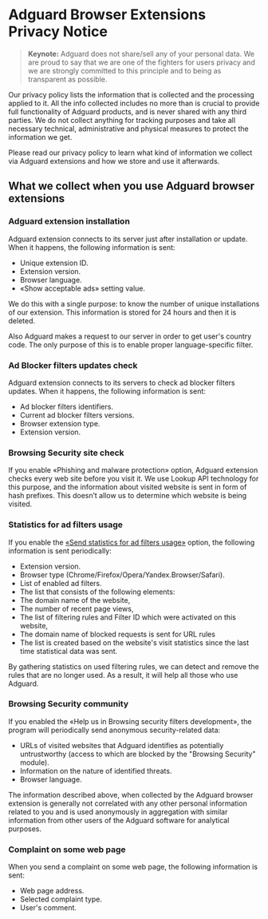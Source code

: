 # Adguard Browser Extensions Privacy Notice

> **Keynote:** Adguard does not share/sell any of your personal data. We are proud to say that we are one of the fighters for users privacy and we are strongly committed to this principle and to being as transparent as possible.

Our privacy policy lists the information that is collected and the processing applied to it. All the info collected includes no more than is crucial to provide full functionality of Adguard products, and is never shared with any third parties. We do not collect anything for tracking purposes and take all necessary technical, administrative and physical measures to protect the information we get.

Please read our privacy policy to learn what kind of information we collect via Adguard extensions and how we store and use it afterwards.

## What we collect when you use Adguard browser extensions
### Adguard extension installation
Adguard extension connects to its server just after installation or update. When it happens, the following information is sent:
* Unique extension ID.
* Extension version.
* Browser language.
* «Show acceptable ads» setting value.

We do this with a single purpose: to know the number of unique installations of our extension. This information is stored for 24 hours and then it is deleted.

Also Adguard makes a request to our server in order to get user's country code. The only purpose of this is to enable proper language-specific filter.

### Ad Blocker filters updates check
Adguard extension connects to its servers to check ad blocker filters updates. When it happens, the following information is sent:
* Ad blocker filters identifiers.
* Current ad blocker filters versions.
* Browser extension type.
* Extension version.

### Browsing Security site check
If you enable «Phishing and malware protection» option, Adguard extension checks every web site before you visit it. We use Lookup API technology for this purpose, and the information about visited website is sent in form of hash prefixes. This doesn’t allow us to determine which website is being visited.
 
### Statistics for ad filters usage
If you enable the [«Send statistics for ad filters usage»](https://kb.adguard.com/en/general/filter-rules-statistics) option, the following information is sent periodically:
* Extension version.
* Browser type (Chrome/Firefox/Opera/Yandex.Browser/Safari).
* List of enabled ad filters.
* The list that consists of the following elements: 
* The domain name of the website, 
* The number of recent page views, 
* The list of filtering rules and Filter ID which were activated on this website, 
* The domain name of blocked requests is sent for URL rules 
* The list is created based on the website's visit statistics since the last time statistical data was sent.

By gathering statistics on used filtering rules, we can detect and remove the rules that are no longer used. As a result, it will help all those who use Adguard.

### Browsing Security community
If you enabled the «Help us in Browsing security filters development», the program will periodically send anonymous security-related data:
* URLs of visited websites that Adguard identifies as potentially untrustworthy (access to which are blocked by the "Browsing Security" module).
* Information on the nature of identified threats.
* Browser language.

The information described above, when collected by the Adguard browser extension is generally not correlated with any other personal information related to you and is used anonymously in aggregation with similar information from other users of the Adguard software for analytical purposes.

### Complaint on some web page
When you send a complaint on some web page, the following information is sent:
* Web page address.
* Selected complaint type.
* User's comment.

